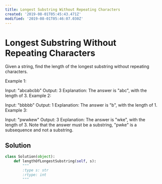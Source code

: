 ```yaml
---
title: Longest Substring Without Repeating Characters
created: '2019-08-01T05:45:43.471Z'
modified: '2019-08-01T05:46:07.030Z'
---
```


#  Longest Substring Without Repeating Characters

Given a string, find the length of the longest substring without repeating characters.

Example 1:

Input: "abcabcbb"
Output: 3 
Explanation: The answer is "abc", with the length of 3. 
Example 2:

Input: "bbbbb"
Output: 1
Explanation: The answer is "b", with the length of 1.
Example 3:

Input: "pwwkew"
Output: 3
Explanation: The answer is "wke", with the length of 3. 
             Note that the answer must be a substring, "pwke" is a subsequence and not a substring.

## Solution

```python
class Solution(object):
    def lengthOfLongestSubstring(self, s):
        """
        :type s: str
        :rtype: int
        """
        
```
